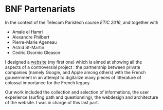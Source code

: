 # BNF Partenariats
In the context of the Telecom Paristech course *ETIC 2016*, and together with 
- Amale el Hamri
- Alexandre Philbert
- Pierre-Marie Ageneau
- Astrid St-Martin
- Cedric Osornio Gleason

I designed a [website](http://benjaminlazard.github.io/BNFPartenariats/Web_v1/) (my first one) which is aimed at showing all the aspects of a controversial project : the partnership between private companies (namely Google, and Apple among others) with the French gouvernment in an attempt to digitalize many pieces of litterature of colossal importance for the French legacy.

Our work included the collection and selection of informations, the user experience (surfing path and questionning), the webdesign and architecture of the website. I was in charge of this last part.
